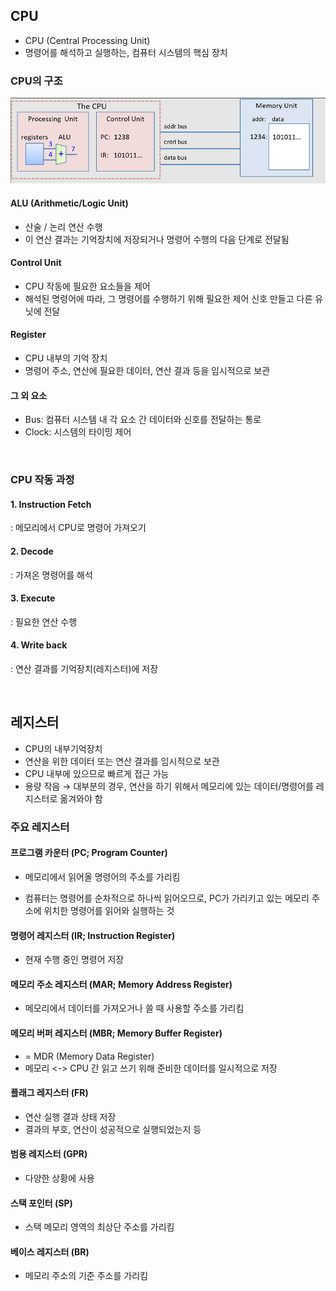 ## CPU

- CPU (Central Processing Unit)
- 명령어를 해석하고 실행하는, 컴퓨터 시스템의 핵심 장치

### CPU의 구조

![CPU 구조](images/ca_02.png)

#### ALU (Arithmetic/Logic Unit)

- 산술 / 논리 연산 수행
- 이 연산 결과는 기억장치에 저장되거나 명령어 수행의 다음 단계로 전달됨

#### Control Unit

- CPU 작동에 필요한 요소들을 제어
- 해석된 명령어에 따라, 그 명령어를 수행하기 위해 필요한 제어 신호 만들고 다른 유닛에 전달

#### Register

- CPU 내부의 기억 장치
- 명령어 주소, 연산에 필요한 데이터, 연산 결과 등을 임시적으로 보관

#### 그 외 요소

- Bus: 컴퓨터 시스템 내 각 요소 간 데이터와 신호를 전달하는 통로
- Clock: 시스템의 타이밍 제어

<br>

### CPU 작동 과정

#### 1. Instruction Fetch

: 메모리에서 CPU로 명령어 가져오기

#### 2. Decode

: 가져온 명령어를 해석

#### 3. Execute

: 필요한 연산 수행

#### 4. Write back

: 연산 결과를 기억장치(레지스터)에 저장

<br>

## 레지스터

- CPU의 내부기억장치
- 연산을 위한 데이터 또는 연산 결과를 임시적으로 보관
- CPU 내부에 있으므로 빠르게 접근 가능
- 용량 작음 → 대부분의 경우, 연산을 하기 위해서 메모리에 있는 데이터/명령어를 레지스터로 옮겨와야 함

### 주요 레지스터

#### 프로그램 카운터 (PC; Program Counter)

- 메모리에서 읽어올 명령어의 주소를 가리킴

- 컴퓨터는 명령어를 순차적으로 하나씩 읽어오므로, PC가 가리키고 있는 메모리 주소에 위치한 명령어를 읽어와 실행하는 것

#### 명령어 레지스터 (IR; Instruction Register)

- 현재 수행 중인 명령어 저장

#### 메모리 주소 레지스터 (MAR; Memory Address Register)

- 메모리에서 데이터를 가져오거나 쓸 때 사용할 주소를 가리킴

#### 메모리 버퍼 레지스터 (MBR; Memory Buffer Register)

- = MDR (Memory Data Register)
- 메모리 <-> CPU 간 읽고 쓰기 위해 준비한 데이터를 일시적으로 저장

#### 플래그 레지스터 (FR)

- 연산 실행 결과 상태 저장
- 결과의 부호, 연산이 성공적으로 실행되었는지 등

#### 범용 레지스터 (GPR)

- 다양한 상황에 사용

#### 스택 포인터 (SP)

- 스택 메모리 영역의 최상단 주소를 가리킴

#### 베이스 레지스터 (BR)

- 메모리 주소의 기준 주소를 가리킴
